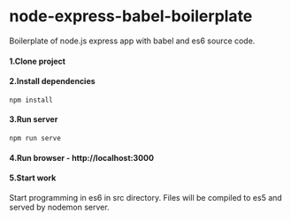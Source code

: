 # node-express-babel-boilerplate
Boilerplate of node.js express app with babel and es6 source code.

#### 1.Clone project

#### 2.Install dependencies
```
npm install
```
#### 3.Run server

```
npm run serve
```
#### 4.Run browser - http://localhost:3000

#### 5.Start work

Start programming in es6 in src directory. Files will be compiled to es5 and served by nodemon server.
